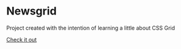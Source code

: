 # Newsgrid

Project created with the intention of learning a little about CSS Grid

[Check it out](https://optimistic-fermi-d73ac8.netlify.com/)
